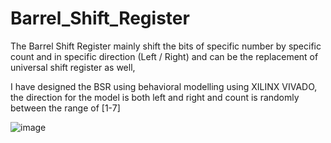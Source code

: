 # Barrel_Shift_Register

The Barrel Shift Register mainly shift the bits of specific number by specific count and in specific direction (Left / Right) and can be the replacement of universal shift register as well,

I have designed the BSR using behavioral modelling using XILINX VIVADO, the direction for the model is both left and right and count is randomly between the range of [1-7] 

![image](https://github.com/arpitpaul/Barrel_Shift_Register/assets/111978808/b8fffe47-77bc-4f81-8825-688bdc02f949)
